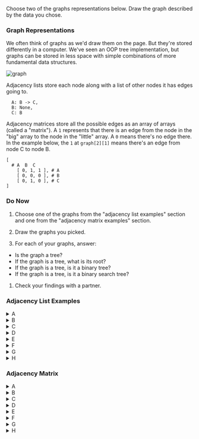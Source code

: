 Choose two of the graphs representations below. Draw the graph described by the data you chose.

### Graph Representations


We often think of graphs as we'd draw them on the page. But they're stored differently in a computer.  We've seen an OOP tree implementation, but graphs can be stored in less space with simple combinations of more fundamental data structures.

![graph](https://cloud.githubusercontent.com/assets/3254910/19509277/e2f49b22-9592-11e6-91be-adc6c827ea07.png)


Adjacency lists store each node along with a list of other nodes it has edges going to.

```
  A: B -> C,
  B: None,
  C: B
```

Adjacency matrices store all the possible edges as an array of arrays (called a "matrix"). A `1` represents that there is an edge from the node in the "big" array to the node in the "little" array. A `0` means there's no edge there.  In the example below, the `1` at `graph[2][1]` means there's an edge from node C to node B.

```
[
  # A  B  C  
	[ 0, 1, 1 ], # A
	[ 0, 0, 0 ], # B
	[ 0, 1, 0 ], # C
]
```





### Do Now

1. Choose one of the graphs from the "adjacency list examples" section and one from the "adjacency matrix examples" section.

1. Draw the graphs you picked.

1. For each of your graphs, answer:

  - Is the graph a tree?  
  - If the graph is a tree, what is its root?  
  - If the graph is a tree, is it a binary tree?  
  - If the graph is a tree, is it a binary search tree?   

1. Check your findings with a partner.


### Adjacency List Examples

<details><summary>A</summary>

```
  1: 2,
  2: 1,
  3: 2 -> 5,
  4: None,
  5: 4 -> 6,
  6: 5
```
</details>

<details><summary>B</summary>

```
  1: 4,
  2: 3,
  3: None,
  4: None,
  5: 1 -> 2 -> 4 -> 6,
  6: None
```
</details>

<details><summary>C</summary>

```
  1: 6,
  2: 1,
  3: 5,
  4: 3,
  5: 2,
  6: 4
```
</details>

<details><summary>D</summary>

```
  1: 4,
  2: 1 -> 4,
  3: None,
  4: 3 -> 6,
  5: 2,
  6: 1 -> 3,
```
</details>

<details><summary>E</summary>

```
  1: None,
  2: 1,
  3: 2 -> 5,
  4: None,
  5: 4 -> 6,
  6: None
```
</details>

<details><summary>F</summary>

```
  1: None,
  2: 3,
  3: None,
  4: None,
  5: 1 -> 2 -> 4 -> 6,
  6: None
```
</details>

<details><summary>G</summary>

```
  1: 6,
  2: None,
  3: 5,
  4: 3,
  5: 2,
  6: 4
```
</details>

<details><summary>H</summary>

```
  1: None,
  2: None,
  3: 1 -> 2,
  4: 3 -> 6,
  5: None,
  6: 5
```
</details>


### Adjacency Matrix


<details><summary>A</summary>
```
[
  # 1  2  3  4  5  6
	[ 0, 1, 0, 0, 0, 0 ], # 1
	[ 1, 0, 0, 0, 0, 0 ], # 2
	[ 0, 1, 0, 0, 1, 0 ], # 3
	[ 0, 0, 0, 0, 0, 0 ], # 4
	[ 0, 0, 0, 1, 0, 1 ], # 5
	[ 0, 0, 0, 0, 1, 0 ]  # 6
]
```
</details>

<details><summary>B</summary>
```
[
  # 1  2  3  4  5  6
	[ 0, 0, 0, 1, 0, 0 ], # 1
	[ 0, 0, 1, 0, 0, 0 ], # 2
	[ 0, 0, 0, 0, 0, 0 ], # 3
	[ 0, 0, 0, 0, 0, 0 ], # 4
	[ 1, 1, 0, 1, 0, 1 ], # 5
	[ 0, 0, 0, 0, 0, 0 ]  # 6
]
```
</details>

<details><summary>C</summary>
```
[
  # 1  2  3  4  5  6
	[ 0, 0, 0, 0, 0, 1 ], # 1
	[ 1, 0, 0, 0, 0, 0 ], # 2
	[ 0, 0, 0, 0, 1, 0 ], # 3
	[ 0, 0, 1, 0, 0, 0 ], # 4
	[ 0, 1, 0, 0, 0, 0 ], # 5
	[ 0, 0, 0, 1, 0, 0 ]  # 6
]
```
</details>

<details><summary>D</summary>
```
[
  # 1  2  3  4  5  6
	[ 0, 0, 0, 1, 0, 0 ], # 1
	[ 1, 0, 0, 1, 0, 0 ], # 2
	[ 0, 0, 0, 0, 0, 0 ], # 3
	[ 0, 0, 1, 0, 0, 1 ], # 4
	[ 0, 1, 0, 0, 0, 0 ], # 5
	[ 1, 0, 1, 0, 0, 0 ]  # 6
]
```
</details>

<details><summary>E</summary>
```
[
  # 1  2  3  4  5  6
	[ 0, 0, 0, 0, 0, 0 ], # 1
	[ 1, 0, 0, 0, 0, 0 ], # 2
	[ 0, 1, 0, 0, 1, 0 ], # 3
	[ 0, 0, 0, 0, 0, 0 ], # 4
	[ 0, 0, 0, 1, 0, 1 ], # 5
	[ 0, 0, 0, 0, 0, 0 ]  # 6
]
```
</details>

<details><summary>F</summary>
```
[
  # 1  2  3  4  5  6
	[ 0, 0, 0, 0, 0, 0 ], # 1
	[ 0, 0, 1, 0, 0, 0 ], # 2
	[ 0, 0, 0, 0, 0, 0 ], # 3
	[ 0, 0, 0, 0, 0, 0 ], # 4
	[ 1, 1, 0, 1, 0, 1 ], # 5
	[ 0, 0, 0, 0, 0, 0 ]  # 6
]
```
</details>

<details><summary>G</summary>
```
[
  # 1  2  3  4  5  6
	[ 0, 0, 0, 0, 0, 1 ], # 1
	[ 0, 0, 0, 0, 0, 0 ], # 2
	[ 0, 0, 0, 0, 1, 0 ], # 3
	[ 0, 0, 1, 0, 0, 0 ], # 4
	[ 0, 1, 0, 0, 0, 0 ], # 5
	[ 0, 0, 0, 1, 0, 0 ]  # 6
]
```
</details>

<details><summary>H</summary>
```
[
  # 1  2  3  4  5  6
	[ 0, 0, 0, 0, 0, 0 ], # 1
	[ 0, 0, 0, 0, 0, 0 ], # 2
	[ 1, 1, 0, 0, 0, 0 ], # 3
	[ 0, 0, 1, 0, 0, 1 ], # 4
	[ 0, 0, 0, 0, 0, 0 ], # 5
	[ 0, 0, 0, 0, 1, 0 ]  # 6
]
```
</details>
